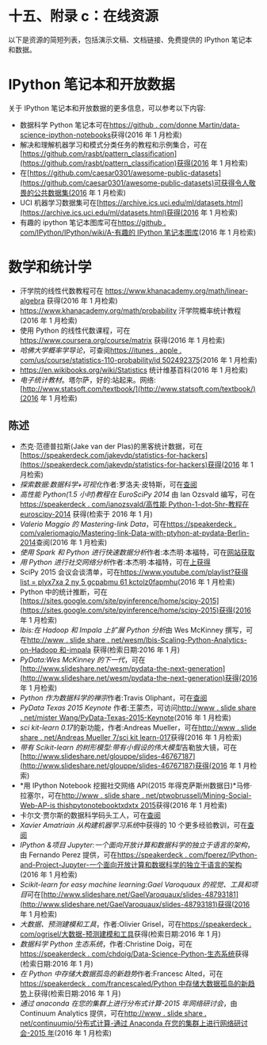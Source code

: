 # 十五、附录 c：在线资源

以下是资源的简短列表，包括演示文稿、文档链接、免费提供的 IPython 笔记本和数据。

# IPython 笔记本和开放数据

关于 IPython 笔记本和开放数据的更多信息，可以参考以下内容:

*   数据科学 Python 笔记本可在[https://github . com/donne Martin/data-science-ipython-notebooks](https://github.com/donnemartin/data-science-ipython-notebooks)获得(2016 年 1 月检索)
*   解决和理解机器学习和模式分类任务的教程和示例集合，可在[https://github.com/rasbt/pattern_classification](https://github.com/rasbt/pattern_classification)获得(2016 年 1 月检索)
*   在[https://github.com/caesar0301/awesome-public-datasets](https://github.com/caesar0301/awesome-public-datasets)可获得令人敬畏的公共数据集(2016 年 1 月检索)
*   UCI 机器学习数据集可在[https://archive.ics.uci.edu/ml/datasets.html](https://archive.ics.uci.edu/ml/datasets.html)获得(2016 年 1 月检索)
*   有趣的 ipython 笔记本图库可在[https://github . com/IPython/IPython/wiki/A-有趣的 IPython 笔记本图库](https://github.com/ipython/ipython/wiki/A-gallery-of-interesting-IPython-Notebooks)(2016 年 1 月检索)

# 数学和统计学

*   汗学院的线性代数教程可在 https://www.khanacademy.org/math/linear-algebra 获得(2016 年 1 月检索)
*   https://www.khanacademy.org/math/probability 汗学院概率统计教程(2016 年 1 月检索)
*   使用 Python 的线性代数课程，可在 https://www.coursera.org/course/matrix 获得(2016 年 1 月检索)
*   *哈佛大学概率学导论*，可查阅[https://itunes . apple . com/us/course/statistics-110-probability/id 502492375](https://itunes.apple.com/us/course/statistics-110-probability/id502492375)(2016 年 1 月检索)
*   https://en.wikibooks.org/wiki/Statistics 统计维基百科(2016 年 1 月检索)
*   *电子统计教材*。塔尔萨，好的:站起来。网络:[http://www.statsoft.com/textbook/](http://www.statsoft.com/textbook/)(2016 年 1 月检索)

## 陈述

*   杰克·范德普拉斯(Jake van der Plas)的黑客统计数据，可在[https://speakerdeck.com/jakevdp/statistics-for-hackers](https://speakerdeck.com/jakevdp/statistics-for-hackers)获得(2016 年 1 月检索)
*   *探索数据:数据科学+可视化*作者:罗洛夫·皮特斯，可在[查阅](http://www.slideshare.net/roelofp/explore-data-data-science-visualization)
*   *高性能 Python(1.5 小时)教程在 EuroSciPy 2014* 由 Ian Ozsvald 编写，可在[https://speakerdeck . com/ianozsvald/高性能 Python-1-dot-5hr-教程在 euroscipy-2014](https://speakerdeck.com/ianozsvald/high-performance-python-1-dot-5hr-tutorial-at-euroscipy-2014) 获得(检索于 2016 年 1 月)
*   *Valerio Maggio 的 Mastering-link Data*，可在[https://speakerdeck . com/valeriomagio/Mastering-link-Data-with-ptyhon-at-pydata-Berlin-2014](https://speakerdeck.com/valeriomaggio/mastering-linked-data-with-ptyhon-at-pydata-berlin-2014)查阅(2016 年 1 月检索)
*   *使用 Spark 和 Python 进行快速数据分析*作者:本杰明·本福特，可在[网站获取](http://www.slideshare.net/BenjaminBengfort/fast-data-analytics-with-spark-and-python)
*   *用 Python 进行社交网络分析*作者:本杰明·本福特，可在[上获得](http://www.slideshare.net/BenjaminBengfort/social-network-analysis-with-python)
*   SciPy 2015 会议会谈清单，可在[https://www.youtube.com/playlist?获得 list = plyx7xa 2 ny 5 gcpabmu 61 kctolz0fapmhu](https://www.youtube.com/playlist?list=PLYx7XA2nY5Gcpabmu61kKcToLz0FapmHu)(2016 年 1 月检索)
*   Python 中的统计推断，可在[https://sites.google.com/site/pyinference/home/scipy-2015](https://sites.google.com/site/pyinference/home/scipy-2015)获得(2016 年 1 月检索)
*   *Ibis:在 Hadoop 和 Impala 上扩展 Python 分析*由 Wes McKinney 撰写，可在[http://www . slide share . net/wesm/Ibis-Scaling-Python-Analytics-on-Hadoop 和-impala](http://www.slideshare.net/wesm/ibis-scaling-python-analytics-on-hadoop-and-impala) 获得(检索日期:2016 年 1 月)
*   *PyData:Wes McKinney 的下一代*，可在[http://www.slideshare.net/wesm/pydata-the-next-generation](http://www.slideshare.net/wesm/pydata-the-next-generation)获得(2016 年 1 月检索)
*   *Python 作为数据科学的禅宗*作者:Travis Oliphant，可在[查阅](http://www.slideshare.net/teoliphant/python-as-the-zen-of-data-science)
*   *PyData Texas 2015 Keynote* 作者:王蒙杰，可访问[http://www . slide share . net/mister Wang/PyData-Texas-2015-Keynote](http://www.slideshare.net/misterwang/pydata-texas-2015-keynote)(2016 年 1 月检索)
*   *sci kit-learn 0.17*的新功能，作者:Andreas Mueller，可在[http://www . slide share . net/Andreas Mueller 7/sci kit learn-017](http://www.slideshare.net/AndreasMueller7/whats-new-in-scikitlearn-017)获得(2016 年 1 月检索)
*   *带有 Scikit-learn 的树形模型:带有小假设的伟大模型*吉勒放大镜，可在[http://www.slideshare.net/glouppe/slides-46767187](http://www.slideshare.net/glouppe/slides-46767187)获得(2016 年 1 月检索)
*   *用 IPython Notebook 挖掘社交网络 API(2015 年得克萨斯州数据日)*马修·拉塞尔，可在[http://www . slide share . net/ptwobrussell/Mining-Social-Web-AP-is thishpytonotebooktxdxtx 2015](http://www.slideshare.net/ptwobrussell/mining-social-web-ap-iswithipythonnotebookddtx2015)获得(2016 年 1 月检索)
*   卡尔文·贾尔斯的数据科学码头工人，可在[查阅](http://www.slideshare.net/CalvinGiles/docker-for-data-science)
*   *Xavier Amatriain 从构建机器学习系统*中获得的 10 个更多经验教训，可在[查阅](http://www.slideshare.net/xamat/10-more-lessons-learned-from-building-machine-learning-systems)
*   *IPython &项目 Jupyter:一个面向开放计算和数据科学的独立于语言的架构*，由 Fernando Perez 提供，可在[https://speakerdeck . com/fperez/IPython-and-Project-Jupyter-一个面向开放计算和数据科学的独立于语言的架构](https://speakerdeck.com/fperez/ipython-and-project-jupyter-a-language-independent-architecture-for-open-computing-and-data-science)(2016 年 1 月检索)
*   *Scikit-learn for easy machine learning:Gael Varoquaux 的视觉、工具和项目*可在[http://www.slideshare.net/GaelVaroquaux/slides-48793181](http://www.slideshare.net/GaelVaroquaux/slides-48793181)获得(2016 年 1 月检索)
*   *大数据、预测建模和工具*，作者:Olivier Grisel，可在[https://speakerdeck . com/ogrisel/大数据-预测建模和工具](https://speakerdeck.com/ogrisel/big-data-predictive-modeling-and-tools)获得(检索日期:2016 年 1 月)
*   *数据科学 Python 生态系统*，作者:Christine Doig，可在[https://speakerdeck . com/chdoig/Data-Science-Python-生态系统](https://speakerdeck.com/chdoig/data-science-python-ecosystem)获得(检索日期:2016 年 1 月)
*   *在 Python 中存储大数据孤岛的新趋势*作者:Francesc Alted，可在[https://speakerdeck . com/francescaled/Python 中存储大数据孤岛的新趋势](https://speakerdeck.com/francescalted/new-trends-in-storing-large-data-silos-in-python)上获得(检索日期:2016 年 1 月)
*   *通过 anaconda 在您的集群上进行分布式计算-2015 年网络研讨会*，由 Continuum Analytics 提供，可在[http://www . slide share . net/continuumio/分布式计算-通过 Anaconda 在您的集群上进行网络研讨会-2015 年](http://www.slideshare.net/continuumio/distributed-computing-on-your-cluster-with-anaconda-webinar-2015)(2016 年 1 月检索)